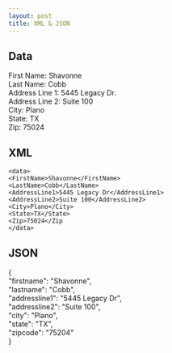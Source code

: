```yaml
---
layout: post
title: XML & JSON
---
```


## Data
First Name: Shavonne
<br>Last Name: Cobb
<br>Address Line 1: 5445 Legacy Dr.
<br>Address Line 2: Suite 100
<br>City: Plano
<br>State: TX
<br>Zip: 75024
## XML   
```<data>```      
     ```<FirstName>Shavonne</FirstName>```    
     ```<LastName>Cobb</LastName>```      
     ```<AddressLine1>5445 Legacy Dr</AddressLine1>```     
     ```<AddressLine2>Suite 100</AddressLine2>```      
     ```<City>Plano</City>```     
     ```<State>TX</State>```    
     ```<Zip>75024</Zip```    
```</data>```
## JSON     
{     
   "firstname": "Shavonne",      
   "lastname": "Cobb",        
   "addressline1": "5445 Legacy Dr",     
   "addressline2": "Suite 100",      
   "city": "Plano",      
   "state": "TX",        
   "zipcode": "75204"       
} 


